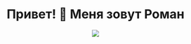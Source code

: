 <h1 align="center">Привет! 👋 Меня зовут Роман</h1>

<p align="center">
  <a href="https://github.com/ReyRom">
    <img src="https://img.shields.io/github/followers/ReyRom?label=Follow&style=social">
  </a>
</p>

